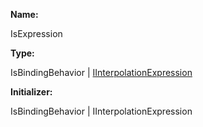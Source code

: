 **Name:**

IsExpression

**Type:**

IsBindingBehavior | [IInterpolationExpression](https://gitbook-18.gitbook.io/au//runtime/ast/interfaces/iinterpolationexpression)

**Initializer:**

IsBindingBehavior | IInterpolationExpression

